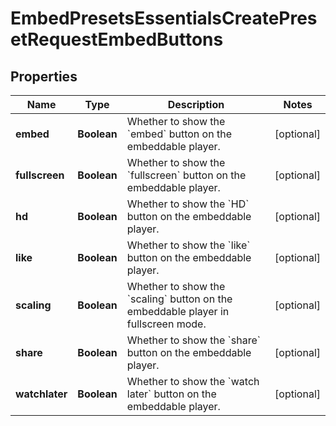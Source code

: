

# EmbedPresetsEssentialsCreatePresetRequestEmbedButtons


## Properties

| Name | Type | Description | Notes |
|------------ | ------------- | ------------- | -------------|
|**embed** | **Boolean** | Whether to show the &#x60;embed&#x60; button on the embeddable player. |  [optional] |
|**fullscreen** | **Boolean** | Whether to show the &#x60;fullscreen&#x60; button on the embeddable player. |  [optional] |
|**hd** | **Boolean** | Whether to show the &#x60;HD&#x60; button on the embeddable player. |  [optional] |
|**like** | **Boolean** | Whether to show the &#x60;like&#x60; button on the embeddable player. |  [optional] |
|**scaling** | **Boolean** | Whether to show the &#x60;scaling&#x60; button on the embeddable player in fullscreen mode. |  [optional] |
|**share** | **Boolean** | Whether to show the &#x60;share&#x60; button on the embeddable player. |  [optional] |
|**watchlater** | **Boolean** | Whether to show the &#x60;watch later&#x60; button on the embeddable player. |  [optional] |



